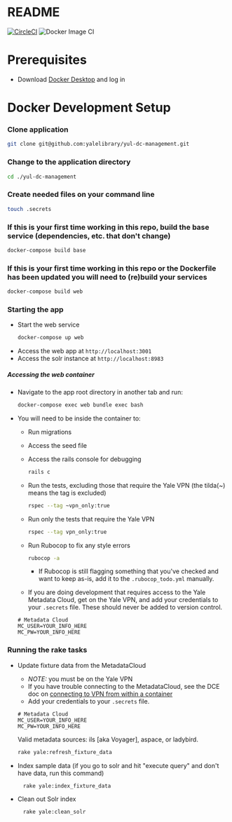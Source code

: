 # README
[![CircleCI](https://circleci.com/gh/yalelibrary/yul-dc-management/tree/master.svg?style=svg)](https://circleci.com/gh/yalelibrary/yul-dc-management/tree/master)
![Docker Image CI](https://github.com/yalelibrary/yul-dc-management/workflows/Docker%20Image%20CI/badge.svg)

# Prerequisites
- Download [Docker Desktop](https://www.docker.com/products/docker-desktop) and log in

# Docker Development Setup
### Clone application
```bash
git clone git@github.com:yalelibrary/yul-dc-management.git
```
### Change to the application directory
```bash
cd ./yul-dc-management
```
### Create needed files on your command line
```bash
touch .secrets
```

### If this is your first time working in this repo, build the base service (dependencies, etc. that don't change)
  ``` bash
  docker-compose build base
  ```

### If this is your first time working in this repo or the Dockerfile has been updated you will need to (re)build your services
  ``` bash
  docker-compose build web
  ```

### Starting the app
- Start the web service
  ``` bash
  docker-compose up web
  ```
- Access the web app at `http://localhost:3001`
- Access the solr instance at `http://localhost:8983`

##### Accessing the web container
- Navigate to the app root directory in another tab and run:
  ``` bash
  docker-compose exec web bundle exec bash
  ```
- You will need to be inside the container to:
  - Run migrations
  - Access the seed file
  - Access the rails console for debugging
    ```bash
    rails c
    ```
  - Run the tests, excluding those that require the Yale VPN (the tilda(~) means the tag is excluded)
    ```bash
    rspec --tag ~vpn_only:true
    ```
  - Run only the tests that require the Yale VPN
    ```bash
    rspec --tag vpn_only:true
    ```
  - Run Rubocop to fix any style errors
    ```bash
    rubocop -a
    ```
    - If Rubocop is still flagging something that you've checked and want to keep as-is, add it to the `.rubocop_todo.yml` manually.

  - If you are doing development that requires access to the Yale Metadata Cloud, get on the Yale VPN, and add your credentials to your `.secrets` file. These should never be added to version control.
  ```
  # Metadata Cloud
  MC_USER=YOUR_INFO_HERE
  MC_PW=YOUR_INFO_HERE
  ```

### Running the rake tasks
  - Update fixture data from the MetadataCloud
    - _NOTE:_ you must be on the Yale VPN
    - If you have trouble connecting to the MetadataCloud, see the DCE doc on [connecting to VPN from within a container](https://curationexperts.github.io/playbook/tools/docker/containers.html)
    - Add your credentials to your `.secrets` file.
    ```
    # Metadata Cloud
    MC_USER=YOUR_INFO_HERE
    MC_PW=YOUR_INFO_HERE
    ```
    Valid metadata sources: ils [aka Voyager], aspace, or ladybird.

    ```bash
    rake yale:refresh_fixture_data
    ```
  - Index sample data (if you go to solr and hit "execute query" and don't have data, run this command)
   ```bash
        rake yale:index_fixture_data
   ```
  - Clean out Solr index
   ```bash
        rake yale:clean_solr
   ```
